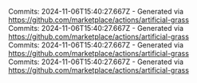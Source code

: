Commits: 2024-11-06T15:40:27.667Z - Generated via https://github.com/marketplace/actions/artificial-grass
<br>
Commits: 2024-11-06T15:40:27.667Z - Generated via https://github.com/marketplace/actions/artificial-grass
<br>
Commits: 2024-11-06T15:40:27.667Z - Generated via https://github.com/marketplace/actions/artificial-grass
<br>
Commits: 2024-11-06T15:40:27.667Z - Generated via https://github.com/marketplace/actions/artificial-grass
<br>
